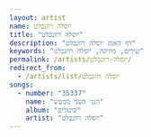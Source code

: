 ```yaml
---
layout: artist
name: יוסלה רוזנבלט
title: "יוסלה רוזנבלט"
description: "דף האמן יוסלה רוזנבלט"
keywords: "שירים, מוזיקה, יוסלה רוזנבלט"
permalink: /artists/יוסלה-רוזנבלט/
redirect_from:
  - /artists/list/יוסלה רוזנבלט
songs:
  - number: "35337"
    name: "הנני העני ממעש"
    album: "סינגלים"
    artist: "יוסלה רוזנבלט"
---
```

